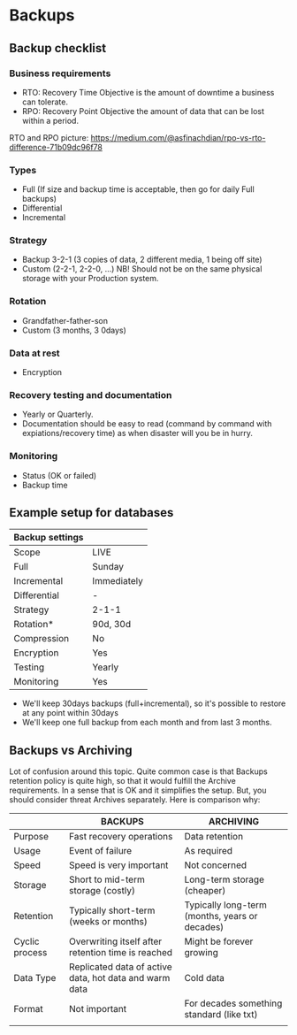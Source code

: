 # Backups


## Backup checklist

### Business requirements 
* RTO: Recovery Time Objective is the amount of downtime a business can tolerate.
* RPO: Recovery Point Objective the amount of data that can be lost within a period.

 RTO and RPO picture: https://medium.com/@asfinachdian/rpo-vs-rto-difference-71b09dc96f78


### Types
* Full (If size and backup time is acceptable, then go for daily Full backups)
* Differential
* Incremental

### Strategy 
* Backup 3-2-1 (3 copies of data, 2 different media, 1 being off site)
* Custom (2-2-1, 2-2-0, ...)
NB! Should not be on the same physical storage with your Production system.

### Rotation
* Grandfather-father-son
* Custom (3 months, 3 0days)

### Data at rest
* Encryption

### Recovery testing and documentation
* Yearly or Quarterly. 
* Documentation should be easy to read (command by command with expiations/recovery time) as when disaster will you be in hurry. 

### Monitoring
* Status (OK or failed)
* Backup time 


## Example setup for databases

| Backup settings           |                |
| ------------------------- | -------------- |
| Scope                     | LIVE           |
| Full                      | Sunday         |
| Incremental               | Immediately    |
| Differential              | -              |
| Strategy                  | 2-1-1          |
| Rotation*                 | 90d, 30d       |
| Compression               | No             |
| Encryption                | Yes            |
| Testing                   | Yearly         |
| Monitoring                | Yes            |

* We'll keep 30days backups (full+incremental), so it's possible to restore at any point within 30days
* We'll keep one full backup from each month and from last 3 months.


## Backups vs Archiving 
Lot of confusion around this topic. Quite common case is that Backups retention policy is quite high, so that it would fulfill the Archive requirements. In a sense that is OK and it simplifies the setup. But, you should consider threat Archives separately. 
Here is comparison why: 

|                | BACKUPS                                                | ARCHIVING                                        |
|----------------|--------------------------------------------------------|--------------------------------------------------|
| Purpose        | Fast recovery operations                               | Data retention                                   |
| Usage          | Event of failure                                       | As required                                      |
| Speed          | Speed is very important                                | Not concerned                                    |
| Storage        | Short to mid-term storage (costly)                     | Long-term storage (cheaper)                      |
| Retention      | Typically short-term (weeks or months)                 | Typically long-term (months, years or decades)   |
| Cyclic process | Overwriting itself after retention time is reached     | Might be forever growing                         |
| Data Type      | Replicated data of active data, hot data and warm data | Cold data                                        |
| Format         | Not important                                          | For decades something standard (like txt)        |
|                |                                                        |                                                  |



